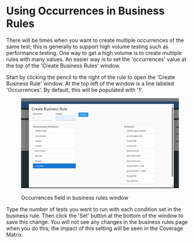 # Using Occurrences in Business Rules

There will be times when you want to create multiple occurrences of the same test; this is generally to support high volume testing such as performance testing.  One way to get a high volume is to create multiple rules with many values. An easier way is to set the 'occurrences' value at the top of the 'Create Business Rules' window. &#x20;

Start by clicking the pencil to the right of the rule to open the 'Create Business Rule' window.  At the top left of the window is a line labeled 'Occurrences'.  By default, this will be populated with '1'.

<figure><img src="../../../../../.gitbook/assets/image (941).png" alt=""><figcaption><p>Occurrences field in business rules window</p></figcaption></figure>

Type the number of tests you want to run with each condition set in the business rule.   Then click the 'Set' button at the bottom of the window to save this change.  You will not see any changes in the business rules page when you do this; the impact of this setting will be seen in the Coverage Matrix.
